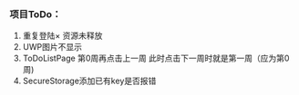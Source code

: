 ﻿### 项目ToDo：
1. 重复登陆× 资源未释放
2. UWP图片不显示
3. ToDoListPage 第0周再点击上一周 此时点击下一周时就是第一周（应为第0周)
4. SecureStorage添加已有key是否报错
